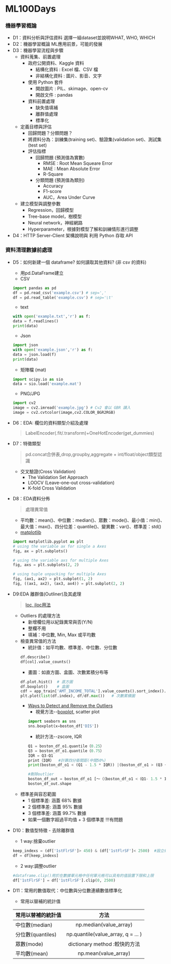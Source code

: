 # ML100Days

### 機器學習概論
  * D1：資料分析與評估資料 選擇一組dataset並說明WHAT, WHO, WHICH
  * D2：機器學習概論 ML應用前景，可能的發展
  * D3：機器學習流程與步驟
    * 資料蒐集、前置處理
      * 政府公開資料、Kaggle 資料
        * 結構化資料 : Excel 檔、CSV 檔
        * 非結構化資料 : 圖片、影音、文字
      * 使用 Python 套件
        * 開啟圖片 : PIL、skimage、open-cv
        * 開啟文件 : pandas
      * 資料前置處理
        * 缺失值填補
        * 離群值處理
        * 標準化
    * 定義目標與評估
      * 回歸問題？分類問題？
      * 將資料分為：訓練集(training set)、驗證集(validation set)、測試集(test set)
      * 評估指標
        * 回歸問題 (預測值為實數)
          * RMSE : Root Mean Squeare Error
          * MAE : Mean Absolute Error
          * R-Square
        * 分類問題 (預測值為類別)
          * Accuracy
          * F1-score
          * AUC，Area Under Curve
    * 建立模型與調整參數
      * Regression，回歸模型
      * Tree-base model，樹模型
      * Neural network，神經網路
      * Hyperparameter，根據對模型了解和訓練情形進行調整
  * D4：HTTP Server-Client 架構說明與 利用 Python 存取 API

### 資料清理數據前處理
  * D5：如何新建一個 dataframe? 如何讀取其他資料? (非 csv 的資料)
    * 用pd.DataFrame建立
    * CSV
     ```python
     import pandas as pd
     df = pd.read_csv('example.csv') # sep=','
     df = pd.read_table('example.csv') # sep='\t'
     ```
    * text
     ```python
     with open('example.txt','r') as f:
     data = f.readlines()
     print(data)
     ```
    * Json
     ```python
     import json
     with open('example.json','r') as f:
     data = json.load(f)
     print(data)
     ```
    * 矩陣檔 (mat)
     ```python
     import scipy.io as sio
     data = sio.load('example.mat')
     ```
    * PNG/JPG
     ```python
     import cv2
     image = cv2.imread('example.jpg') # Cv2 會以 GBR 讀入
     image = cv2.cvtcolor(image,cv2.COLOR_BGR2RGB)
     ```
  * D6：EDA: 欄位的資料類型介紹及處理
    > LabelEncoder(.fit/.transform)+OneHotEncoder(get_dummies)
  * D7：特徵類型
    > pd.concat合併表,drop,groupby,aggregate + int/float/object類型認識
    * 交叉驗證(Cross Validation)
      * The Validation Set Approach
      * LOOCV (Leave-one-out cross-validation)
      * K-fold Cross Validation
  * D8：EDA資料分佈
    > 處理異常值
    * 平均數：mean()、中位數：median()、眾數：mode()、最小值：min()、最大值：max()、四分位差：quantile()、變異數：var()、標準差：std()
    * [matplotlib](https://matplotlib.org/stable/index.html)
     ```python
     import matplotlib.pyplot as plt
     # using the variable ax for single a Axes
     fig, ax = plt.subplots()

     # using the variable axs for multiple Axes
     fig, axs = plt.subplots(2, 2)

     # using tuple unpacking for multiple Axes
     fig, (ax1, ax2) = plt.subplot(1, 2)
     fig, ((ax1, ax2), (ax3, ax4)) = plt.subplot(2, 2)
     ```
  * D9:EDA 離群值(Outliner)及其處理
    > [loc, iloc用法](https://blog.csdn.net/W_weiying/article/details/81411257)
    * Outliers 的處理方法
      * 新增欄位用以紀錄異常與否(Y/N)
      * 整欄不用
      * 填補：中位數, Min, Max 或平均數
    * 檢查異常值的方法
      * 統計值：如平均數、標準差、中位數、分位數
       ```python
       df.describe()
       df[col].value_counts()
       ```
      * 畫圖：如直方圖、盒圖、次數累積分布等
       ```python
       df.plot.hist()  # 直方圖
       df.boxplot()    # 盒圖
       cdf = app_train['AMT_INCOME_TOTAL'].value_counts().sort_index().cumsum()  #畫ECDF
       plt.plot(list(df.index), df/df.max())   # 次數累積圖
       ```
      * [Ways to Detect and Remove the Outliers](https://towardsdatascience.com/ways-to-detect-and-remove-the-outliers-404d16608dba)
        * 視覺方法--[boxplot,](https://cloud.tencent.com/developer/article/1429994) scatter plot
         ```python
         import seaborn as sns
         sns.boxplot(x=boston_df['DIS'])
         ```
        * 統計方法--zscore, IQR
         ```python
         Q1 = boston_df_o1.quantile（0.25）
         Q3 = boston_df_o1.quantile（0.75）
         IQR = Q3-Q1 
         print（IQR）  #計算四分衛間距(中間50%)
         print(boston_df_o1 < (Q1 - 1.5 * IQR)) |(boston_df_o1 > (Q3 + 1.5 * IQR))   #列出所有outliers
         
         #刪除outlier
         boston_df_out = boston_df_o1 [〜（（boston_df_o1 <（Q1- 1.5 * IQR））|（boston_df_o1>（Q3 + 1.5 * IQR）））。any（axis = 1）]
         boston_df_out.shape
         ```
     * 標準差與容忍範圍
       * 1 個標準差: 涵蓋 68% 數據
       * 2 個標準差: 涵蓋 95% 數據
       * 3 個標準差: 涵蓋 99.7% 數據
       * 如果一個數字超過平均值 + 3 個標準差 !!!有問題
  * D10：數值型特徵 - 去除離群值
    * 1 way:捨棄outlier
     ```python
     keep_indexs = (df['1stFlrSF']> 450) & (df['1stFlrSF']< 2500)  #設立條件後，將新的數值們存到新變數中
     df = df[keep_indexs]
     ```
    * 2 way:調整outlier
     ```python
     #dataframe.clip()用於在數據單元格中任何單元格可以具有的值設置下限和上限
     df['1stFlrSF'] = df['1stFlrSF'].clip(0, 2500)
     ```
  * D11：常用的數值取代：中位數與分位數連續數值標準化
    * 常用以替補的統計值
    
    | 常用以替補的統計值  |     方法                          |
    | ----------------- |:---------------------------------:|
    | 中位數(median)     | np.median(value_array)            |
    | 分位數(quantiles)  | np.quantile(value_array, q = ... )|
    | 眾數(mode)         | dictionary method :較快的方法      |
    | 平均數(mean)       | np.mean(value_array)              |
